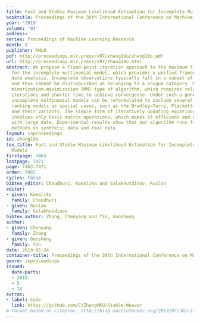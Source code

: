 ```yaml
---
title: Fast and Stable Maximum Likelihood Estimation for Incomplete Multinomial Models
booktitle: Proceedings of the 36th International Conference on Machine Learning
year: '2019'
volume: '97'
address: 
series: Proceedings of Machine Learning Research
month: 0
publisher: PMLR
pdf: http://proceedings.mlr.press/v97/zhang19o/zhang19o.pdf
url: http://proceedings.mlr.press/v97/zhang19o.html
abstract: We propose a fixed-point iteration approach to the maximum likelihood estimation
  for the incomplete multinomial model, which provides a unified framework for ranking
  data analysis. Incomplete observations typically fall in a subset of categories,
  and thus cannot be distinguished as belonging to a unique category. We develop a
  minorization–maximization (MM) type of algorithm, which requires relatively fewer
  iterations and shorter time to achieve convergence. Under such a general framework,
  incomplete multinomial models can be reformulated to include several well-known
  ranking models as special cases, such as the Bradley–Terry, Plackett–Luce models
  and their variants. The simple form of iteratively updating equations in our algorithm
  involves only basic matrix operations, which makes it efficient and easy to implement
  with large data. Experimental results show that our algorithm runs faster than existing
  methods on synthetic data and real data.
layout: inproceedings
id: zhang19o
tex_title: Fast and Stable Maximum Likelihood Estimation for Incomplete Multinomial
  Models
firstpage: 7463
lastpage: 7471
page: 7463-7471
order: 7463
cycles: false
bibtex_editor: Chaudhuri, Kamalika and Salakhutdinov, Ruslan
editor:
- given: Kamalika
  family: Chaudhuri
- given: Ruslan
  family: Salakhutdinov
bibtex_author: Zhang, Chenyang and Yin, Guosheng
author:
- given: Chenyang
  family: Zhang
- given: Guosheng
  family: Yin
date: 2019-05-24
container-title: Proceedings of the 36th International Conference on Machine Learning
genre: inproceedings
issued:
  date-parts:
  - 2019
  - 5
  - 24
extras:
- label: Code
  link: https://github.com/CYZhangHKU/Stable-Weaver
# Format based on citeproc: http://blog.martinfenner.org/2013/07/30/citeproc-yaml-for-bibliographies/
---
```


